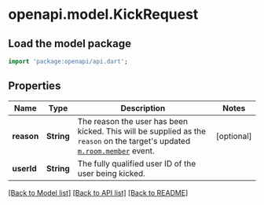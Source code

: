 # openapi.model.KickRequest

## Load the model package
```dart
import 'package:openapi/api.dart';
```

## Properties
Name | Type | Description | Notes
------------ | ------------- | ------------- | -------------
**reason** | **String** | The reason the user has been kicked. This will be supplied as the `reason` on the target's updated [`m.room.member`](https://spec.matrix.org/v1.13/client-server-api/#mroommember) event. | [optional] 
**userId** | **String** | The fully qualified user ID of the user being kicked. | 

[[Back to Model list]](../README.md#documentation-for-models) [[Back to API list]](../README.md#documentation-for-api-endpoints) [[Back to README]](../README.md)


